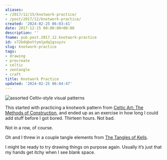 ```yaml
---
aliases:
- /2017/12/15/knotwork-practice/
- /post/2017/12/knotwork-practice/
created: '2024-02-25 06:03:41'
date: 2017-12-15 00:00:00+00:00
description: ''
fname: pub.post.2017.12.knotwork-practice
id: s72bdqbottym1pdq1gsuyzv
slug: knotwork-practice
tags:
- drawing
- procreate
- celtic
- zentangle
- craft
title: Knotwork Practice
updated: '2024-02-25 06:04:47'
---
```


![assorted Celtiv-style visual patterns](assets/img/2017/cover-2017-12-15.jpg)

This started with practicing a knotwork pattern from [Celtic Art: The Methods of Construction](https://www.goodreads.com/book/show/618205.Celtic_Art), and ended up as an exercise in how long I could add stuff before I got bored. Thirteen hours. Not bad.

Not in a row, of course.

Oh and I threw in a couple tangle elements from [The Tangles of Kells](https://www.goodreads.com/book/show/26311641-the-tangles-of-kells).

I might be ready to try drawing things on purpose again. Usually it’s just that my hands get itchy when I see blank space.